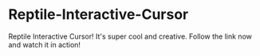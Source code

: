 # Reptile-Interactive-Cursor
Reptile Interactive Cursor! It's super cool and creative. Follow the link now and watch it in action!
